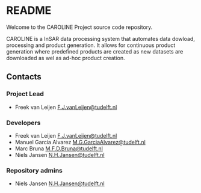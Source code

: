 # README

Welcome to the CAROLINE Project source code repository.

CAROLINE is a InSAR data processing system that automates data dowload, processing and product generation. It allows for continuous product generation where predefined products are created as new datasets are downloaded as wel as ad-hoc product creation.

## Contacts

### Project Lead

- Freek van Leijen <F.J.vanLeijen@tudelft.nl>

### Developers

- Freek van Leijen <F.J.vanLeijen@tudelft.nl>
- Manuel Garcia Alvarez <M.G.GarciaAlvarez@tudelft.nl>
- Marc Bruna <M.F.D.Bruna@tudelft.nl>
- Niels Jansen <N.H.Jansen@tudelft.nl>

### Repository admins

- Niels Jansen <N.H.Jansen@tudelft.nl>

